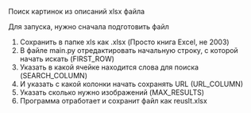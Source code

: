 Поиск картинок из описаний xlsx файла

Для запуска, нужно сначала подготовить файл

1. Сохранить в папке xls как .xlsx (Просто книга Excel, не 2003)
2. В файле main.py отредактировать начальную строку, с которой начать искать (FIRST_ROW) 
3. Указать в какой ячейке находится слова для поиска (SEARCH_COLUMN)
4. И указать с какой колонки начать сохранять URL (URL_COLUMN)
5. Указать сколько нужно изображений (MAX_RESULTS)
3. Программа отработает и сохранит файл как reuslt.xlsx